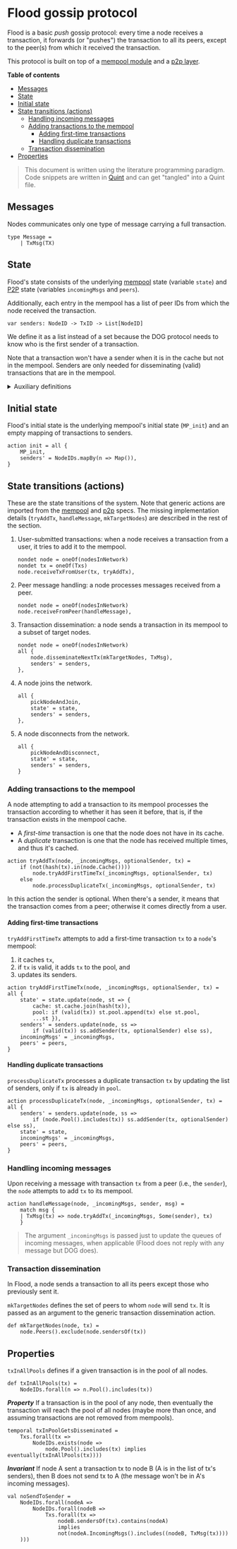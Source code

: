 # Flood gossip protocol

Flood is a basic _push_ gossip protocol: every time a node receives a transaction, it forwards (or
"pushes") the transaction to all its peers, except to the peer(s) from which it received the
transaction.

This protocol is built on top of a [mempool module](mempool.md) and a [p2p layer](p2p.md).

**Table of contents**
  - [Messages](#messages)
  - [State](#state)
  - [Initial state](#initial-state)
  - [State transitions (actions)](#state-transitions-actions)
    - [Handling incoming messages](#handling-incoming-messages)
    - [Adding transactions to the mempool](#adding-transactions-to-the-mempool)
      - [Adding first-time transactions](#adding-first-time-transactions)
      - [Handling duplicate transactions](#handling-duplicate-transactions)
    - [Transaction dissemination](#transaction-dissemination)
  - [Properties](#properties)


> This document is written using the literature programming paradigm. Code snippets are written in
> [Quint][quint] and can get "tangled" into a Quint file.

## Messages

Nodes communicates only one type of message carrying a full transaction.
```bluespec "messages" +=
type Message =
    | TxMsg(TX)
```

## State

Flood's state consists of the underlying [mempool](mempool.md) state (variable `state`) and
[P2P](p2p.md) state (variables `incomingMsgs` and `peers`).

Additionally, each entry in the mempool has a list of peer IDs from which the node received the
transaction. 
```bluespec "state" +=
var senders: NodeID -> TxID -> List[NodeID]
```
We define it as a list instead of a set because the DOG protocol needs to know who is the first
sender of a transaction.

Note that a transaction won't have a sender when it is in the cache but not in the mempool. Senders
are only needed for disseminating (valid) transactions that are in the mempool.

<details>
  <summary>Auxiliary definitions</summary>

```bluespec "auxstate" +=
def Senders(node) = senders.get(node)
```

The set of senders of transaction `tx`:
```bluespec "auxstate" +=
def sendersOf(node, tx) = 
    node.Senders().mapGetDefault(hash(tx), List()).listToSet()
```

Function `addSender` adds a sender to `tx`'s list of senders (`_txSenders`), if `optionalSender` has
a value that's not already in the list.
```bluespec "auxstate" +=
pure def addSender(_txSenders, tx, optionalSender) = 
    match optionalSender {
    | Some(sender) => _txSenders.update(hash(tx), ss => 
        if (ss.includes(sender)) ss else ss.append(sender))
    | None => _txSenders
    }
```
</details>

## Initial state

Flood's initial state is the underlying mempool's initial state (`MP_init`) and an empty mapping of
transactions to senders.
```bluespec "actions" +=
action init = all {
    MP_init,
    senders' = NodeIDs.mapBy(n => Map()),
}
```

## State transitions (actions)

These are the state transitions of the system. Note that generic actions are imported from the
[mempool](mempool.md) and [p2p](p2p.md) specs. The missing implementation details (`tryAddTx`,
`handleMessage`, `mkTargetNodes`) are described in the rest of the section.

1. User-submitted transactions: when a node receives a transaction from a user, it tries to add it
   to the mempool.
    ```bluespec "steps" +=
    nondet node = oneOf(nodesInNetwork)
    nondet tx = oneOf(Txs)
    node.receiveTxFromUser(tx, tryAddTx),
    ```

2. Peer message handling: a node processes messages received from a peer.
    ```bluespec "steps" +=
    nondet node = oneOf(nodesInNetwork)
    node.receiveFromPeer(handleMessage),
    ```

3. Transaction dissemination: a node sends a transaction in its mempool to a subset of target nodes.
    ```bluespec "steps" +=
    nondet node = oneOf(nodesInNetwork)
    all {
        node.disseminateNextTx(mkTargetNodes, TxMsg),
        senders' = senders,
    },
    ```

4. A node joins the network.
    ```bluespec "steps" +=
    all {
        pickNodeAndJoin,
        state' = state,
        senders' = senders,
    },
    ```

5. A node disconnects from the network.
    ```bluespec "steps" +=
    all {
        pickNodeAndDisconnect,
        state' = state,
        senders' = senders,
    }
    ```

### Adding transactions to the mempool

A node attempting to add a transaction to its mempool processes the transaction according to whether
it has seen it before, that is, if the transaction exists in the mempool cache.
- A *first-time* transaction is one that the node does not have in its cache. 
- A *duplicate* transaction is one that the node has received multiple times, and thus it's cached.

```bluespec "actions" +=
action tryAddTx(node, _incomingMsgs, optionalSender, tx) = 
    if (not(hash(tx).in(node.Cache())))
        node.tryAddFirstTimeTx(_incomingMsgs, optionalSender, tx)
    else
        node.processDuplicateTx(_incomingMsgs, optionalSender, tx)
```
In this action the sender is optional. When there's a sender, it means that the transaction comes
from a peer; otherwise it comes directly from a user.

#### Adding first-time transactions

`tryAddFirstTimeTx` attempts to add a first-time transaction `tx` to a
`node`'s mempool:
1. it caches `tx`, 
2. if `tx` is valid, it adds `tx` to the pool, and
3. updates its senders.
```bluespec "actions" +=
action tryAddFirstTimeTx(node, _incomingMsgs, optionalSender, tx) = all {
    state' = state.update(node, st => {
        cache: st.cache.join(hash(tx)),
        pool: if (valid(tx)) st.pool.append(tx) else st.pool,
        ...st }),
    senders' = senders.update(node, ss =>
        if (valid(tx)) ss.addSender(tx, optionalSender) else ss),
    incomingMsgs' = _incomingMsgs,
    peers' = peers,
}
```

#### Handling duplicate transactions

`processDuplicateTx` processes a duplicate transaction `tx` by updating the list of senders, only if
`tx` is already in `pool`.
```bluespec "actions" +=
action processDuplicateTx(node, _incomingMsgs, optionalSender, tx) = all {
    senders' = senders.update(node, ss =>
        if (node.Pool().includes(tx)) ss.addSender(tx, optionalSender) else ss),
    state' = state,
    incomingMsgs' = _incomingMsgs,
    peers' = peers,
}
```

### Handling incoming messages

Upon receiving a message with transaction `tx` from a peer (i.e., the `sender`), the `node` attempts
to add `tx` to its mempool. 
```bluespec "actions" +=
action handleMessage(node, _incomingMsgs, sender, msg) =
    match msg {
    | TxMsg(tx) => node.tryAddTx(_incomingMsgs, Some(sender), tx)
    }
```
> The argument `_incomingMsgs` is passed just to update the queues of incoming messages, when
applicable (Flood does not reply with any message but DOG does).

### Transaction dissemination 

In Flood, a node sends a transaction to all its peers except those who previously sent it.

`mkTargetNodes` defines the set of peers to whom `node` will send `tx`. It is passed as an argument
to the generic transaction dissemination action.
```bluespec "actions" +=
def mkTargetNodes(node, tx) =
    node.Peers().exclude(node.sendersOf(tx))
```

## Properties

`txInAllPools` defines if a given transaction is in the pool of all nodes.
```bluespec "properties" +=
def txInAllPools(tx) =
    NodeIDs.forall(n => n.Pool().includes(tx))
```

_**Property**_ If a transaction is in the pool of any node, then eventually the transaction will
reach the pool of all nodes (maybe more than once, and assuming transactions are not removed from
mempools).
```bluespec "properties" +=
temporal txInPoolGetsDisseminated = 
    Txs.forall(tx => 
        NodeIDs.exists(node =>
            node.Pool().includes(tx) implies eventually(txInAllPools(tx))))
```

_**Invariant**_ If node A sent a transaction tx to node B (A is in the list of tx's senders), then B
does not send tx to A (the message won't be in A's incoming messages).
```bluespec "properties" +=
val noSendToSender =
    NodeIDs.forall(nodeA => 
        NodeIDs.forall(nodeB => 
            Txs.forall(tx =>
                nodeB.sendersOf(tx).contains(nodeA) 
                implies
                not(nodeA.IncomingMsgs().includes((nodeB, TxMsg(tx))))
    )))
```

<!--
```bluespec quint/flood.qnt +=
// -*- mode: Bluespec; -*-

// File generated from markdown using lmt. DO NOT EDIT.

module flood {
    import spells.* from "./spells"
    import mempool.* from "./mempool"
    export mempool.*

    //--------------------------------------------------------------------------
    // Messages
    //--------------------------------------------------------------------------
    <<<messages>>>

    //--------------------------------------------------------------------------
    // State
    //--------------------------------------------------------------------------
    <<<state>>>
    
    // Auxiliary definitions
    <<<auxstate>>>

    //--------------------------------------------------------------------------
    // Actions
    //--------------------------------------------------------------------------
    <<<actions>>>

    action step = any {
        <<<steps>>>
    }

    //--------------------------------------------------------------------------
    // Properties
    //--------------------------------------------------------------------------
    <<<properties>>>

}
```
-->

[quint]: https://quint-lang.org/
